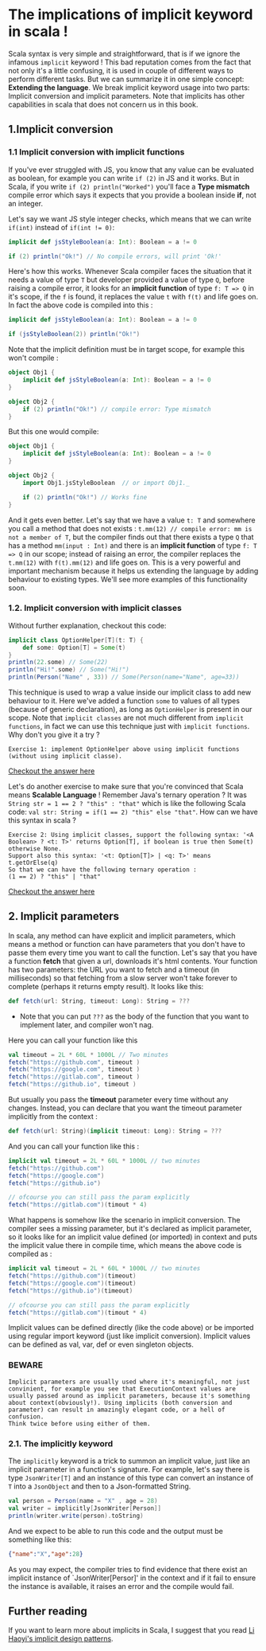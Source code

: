 # The implications of implicit keyword in scala !
Scala syntax is very simple and straightforward, that is if we ignore the infamous `implicit` keyword ! This bad reputation comes from the fact that not only it's a little confusing, it is used in couple of different ways to perform different tasks. But we can summarize it in one simple concept: __Extending the language__. We break implicit keyword usage into two parts: Implicit conversion and implicit parameters. Note that implicits has other capabilities in scala that does not concern us in this book.

## 1.Implicit conversion
### 1.1 Implicit conversion with implicit functions
If you've ever struggled with JS, you know that any value can be evaluated as boolean, for example you can write `if (2)` in JS and it works. But in Scala, if you write `if (2) println("Worked")` you'll face a __Type mismatch__ compile error which says it expects that you provide a boolean inside __if__, not an integer.

Let's say we want JS style integer checks, which means that we can write `if(int)` instead of `if(int != 0)`:
```SCALA
implicit def jsStyleBoolean(a: Int): Boolean = a != 0

if (2) println("Ok!") // No compile errors, will print 'Ok!'
```
Here's how this works. Whenever Scala compiler faces the situation that it needs a value of type `T` but developer provided a value of type `Q`, before raising a compile error, it looks for an __implicit function__ of type `f: T => Q` in it's scope, if the `f` is found, it replaces the value `t` with `f(t)` and life goes on. In fact the above code is compiled into this :

```SCALA
implicit def jsStyleBoolean(a: Int): Boolean = a != 0

if (jsStyleBoolean(2)) println("Ok!")
```
Note that the implicit definition must be in target scope, for example this won't compile :
```SCALA
object Obj1 {
	implicit def jsStyleBoolean(a: Int): Boolean = a != 0
}

object Obj2 {
	if (2) println("Ok!") // compile error: Type mismatch
}
```
But this one would compile:
```SCALA
object Obj1 {
	implicit def jsStyleBoolean(a: Int): Boolean = a != 0
}

object Obj2 {
	import Obj1.jsStyleBoolean  // or import Obj1._

	if (2) println("Ok!") // Works fine
}
```
And it gets even better. Let's say that we have a value `t: T` and somewhere you call a method that does not exists : `t.mm(12) // compile error: mm is not a member of T`, but the compiler finds out that there exists a type `Q` that has a method `mm(input : Int)` and there is an __implicit function__ of type `f: T => Q` in our scope; instead of raising an error, the compiler replaces the `t.mm(12)` with `f(t).mm(12)` and life goes on. This is a very powerful and important mechanism because it helps us extending the language by adding behaviour to existing types.
We'll see more examples of this functionality soon.

### 1.2. Implicit conversion with implicit classes
Without further explanation, checkout this code:
```SCALA
implicit class OptionHelper[T](t: T) {
	def some: Option[T] = Some(t)
}
println(22.some) // Some(22)
println("Hi!".some) // Some("Hi!")
println(Person("Name" , 33)) // Some(Person(name="Name", age=33))
```
This technique is used to wrap a value inside our implicit class to add new behaviour to it. Here we've added a function `some` to values of all types (because of generic declaration), as long as `OptionHelper` is present in our scope.
Note that `implicit classes` are not much different from `implicit functions`, in fact we can use this technique just with `implicit functions`. Why don't you give it a try ?
```
Exercise 1: implement OptionHelper above using implicit functions (without using implicit classe).
```
[Checkout the answer here](samples/src/main/scala/samples/ch00/Ex1.scala)

Let's do another exercise to make sure that you're convinced that Scala means __Scalable Language__ ! Remember Java's ternary operation ? It was `String str = 1 == 2 ? "this" : "that"` which is like the following Scala code: `val str: String = if(1 == 2) "this" else "that"`.
How can we have this syntax in scala ?
```
Exercise 2: Using implicit classes, support the following syntax: '<A Boolean> ? <t: T>' returns Option[T], if boolean is true then Some(t) otherwise None.
Support also this syntax: '<t: Option[T]> | <q: T>' means t.getOrElse(q)
So that we can have the following ternary operation :
(1 == 2) ? "this" | "that"
```
[Checkout the answer here](samples/src/main/scala/samples/ch00/Ex2.scala)

## 2. Implicit parameters
In scala, any method can have explicit and implicit parameters, which means a method or function can have parameters that you don't have to passe them every time you want to call the function.
Let's say that you have a function __fetch__ that given a url, downloads it's html contents. Your function has two parameters: the URL you want to fetch and a timeout (in milliseconds) so that fetching from a slow server won't take forever to complete (perhaps it returns empty result). It looks like this:

```SCALA
def fetch(url: String, timeout: Long): String = ???
```
* Note that you can put `???` as the body of the function that you want to implement later, and compiler won't nag.

Here you can call your function like this 
```SCALA
val timeout = 2L * 60L * 1000L // Two minutes
fetch("https://github.com", timeout )
fetch("https://google.com", timeout )
fetch("https://gitlab.com", timeout )
fetch("https://github.io", timeout )
```
But usually you pass the __timeout__ parameter every time without any changes. Instead, you can declare that you want the timeout parameter implicitly from the context :

```SCALA
def fetch(url: String)(implicit timeout: Long): String = ???
```
And you can call your function like this :
```SCALA
implicit val timeout = 2L * 60L * 1000L // two minutes
fetch("https://github.com")
fetch("https://google.com")
fetch("https://github.io")

// ofcourse you can still pass the param explicitly
fetch("https://gitlab.com")(timout * 4) 
```
What happens is somehow like the scenario in implicit conversion. The compiler sees a missing parameter, but it's declared as implicit parameter, so it looks like for an implicit value defined (or imported) in context and puts the implicit value there in compile time, which means the above code is compiled as :

```SCALA
implicit val timeout = 2L * 60L * 1000L // two minutes
fetch("https://github.com")(timeout)
fetch("https://google.com")(timeout)
fetch("https://github.io")(timeout)

// ofcourse you can still pass the param explicitly
fetch("https://gitlab.com")(timout * 4) 
```
Implicit values can be defined directly (like the code above) or be imported using regular import keyword (just like implicit conversion).
Implicit values can be defined as val, var, def or even singleton objects.

### BEWARE
```
Implicit parameters are usually used where it's meaningful, not just convinient, for example you see that ExecutionContext values are usually passed around as implicit parameters, because it's something about context(obviously!). Using implicits (both conversion and parameter) can result in amazingly elegant code, or a hell of confusion. 
Think twice before using either of them.
```

### 2.1. The implicitly keyword
The `implicitly` keyword is a trick to summon an implicit value, just like an implicit parameter in a function's signature. For example, let's say there is type `JsonWriter[T]` and an instance of this type can convert an instance of `T` into a `JsonObject` and then to a Json-formatted String.

```Scala
val person = Person(name = "X" , age = 28)
val writer = implicitly[JsonWriter[Person]]
println(writer.write(person).toString)
```
And we expect to be able to run this code and the output must be something like this:
```JSON
{"name":"X","age":28}
```
As you may expect, the compiler tries to find evidence that there exist an implicit instance of `JsonWriter[Persor]' in the context and if it fail to ensure the instance is available, it raises an error and the compile would fail.

## Further reading
If you want to learn more about implicits in Scala, I suggest that you read [Li Haoyi's implicit design patterns](http://www.lihaoyi.com/post/ImplicitDesignPatternsinScala.html).